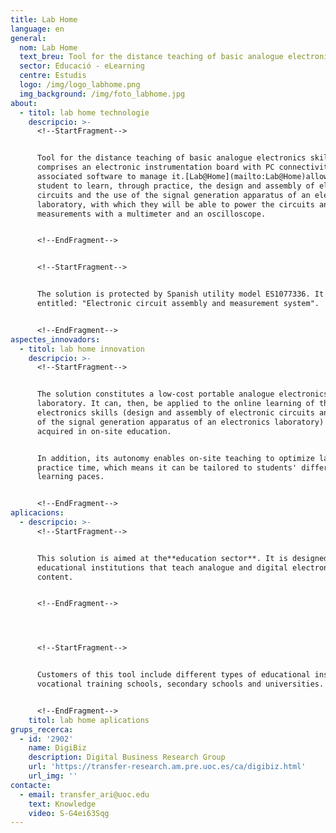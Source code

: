 ```yaml
---
title: Lab Home
language: en
general:
  nom: Lab Home
  text_breu: Tool for the distance teaching of basic analogue electronics skills.
  sector: Educació - eLearning
  centre: Estudis
  logo: /img/logo_labhome.png
  img_background: /img/foto_labhome.jpg
about:
  - titol: lab home technologie
    descripcio: >-
      <!--StartFragment-->


      Tool for the distance teaching of basic analogue electronics skills. It
      comprises an electronic instrumentation board with PC connectivity and
      associated software to manage it.[Lab@Home](mailto:Lab@Home)allows the
      student to learn, through practice, the design and assembly of electronic
      circuits and the use of the signal generation apparatus of an electronics
      laboratory, with which they will be able to power the circuits and take
      measurements with a multimeter and an oscilloscope.


      <!--EndFragment-->


      <!--StartFragment-->


      The solution is protected by Spanish utility model ES1077336. It is
      entitled: "Electronic circuit assembly and measurement system".


      <!--EndFragment-->
aspectes_innovadors:
  - titol: lab home innovation
    descripcio: >-
      <!--StartFragment-->


      The solution constitutes a low-cost portable analogue electronics
      laboratory. It can, then, be applied to the online learning of the basic
      electronics skills (design and assembly of electronic circuits and the use
      of the signal generation apparatus of an electronics laboratory) that are
      acquired in on-site education.


      In addition, its autonomy enables on-site teaching to optimize laboratory
      practice time, which means it can be tailored to students' different
      learning paces.


      <!--EndFragment-->
aplicacions:
  - descripcio: >-
      <!--StartFragment-->


      This solution is aimed at the**education sector**. It is designed for
      educational institutions that teach analogue and digital electronics
      content.


      <!--EndFragment-->




      <!--StartFragment-->


      Customers of this tool include different types of educational institution:
      vocational training schools, secondary schools and universities.


      <!--EndFragment-->
    titol: lab home aplications
grups_recerca:
  - id: '2902'
    name: DigiBiz
    description: Digital Business Research Group
    url: 'https://transfer-research.am.pre.uoc.es/ca/digibiz.html'
    url_img: ''
contacte:
  - email: transfer_ari@uoc.edu
    text: Knowledge
    video: S-G4ei63Sqg
---
```

